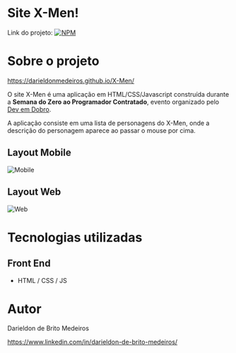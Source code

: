 # Site X-Men!
Link do projeto: [![NPM](https://img.shields.io/npm/l/react)](https://github.com/DarieldonMedeiros/X-Men/blob/main/LICENSE)

# Sobre o projeto
https://darieldonmedeiros.github.io/X-Men/

O site X-Men é uma aplicação em HTML/CSS/Javascript construída durante a **Semana do Zero ao Programador Contratado**, evento organizado pelo [Dev em Dobro](https://devemdobro.com/ "Site da Dev em Dobro").

A aplicação consiste em uma lista de personagens do X-Men, onde a descrição do personagem aparece ao passar o mouse por cima.

## Layout Mobile

![Mobile](https://github.com/DarieldonMedeiros/X-Men/blob/main/Assets/mobile.png)

## Layout Web

![Web](https://github.com/DarieldonMedeiros/X-Men/blob/main/Assets/web.png)


# Tecnologias utilizadas
## Front End
- HTML / CSS / JS

# Autor

Darieldon de Brito Medeiros

https://www.linkedin.com/in/darieldon-de-brito-medeiros/
  
